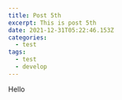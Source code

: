 ```yaml
---
title: Post 5th
excerpt: This is post 5th
date: 2021-12-31T05:22:46.153Z
categories:
  - test
tags:
  - test
  - develop
---
```

Hello